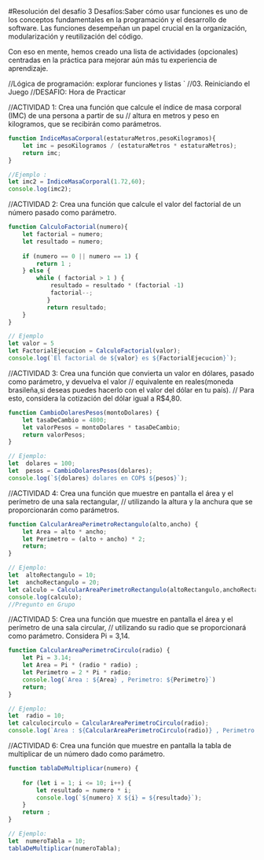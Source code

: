 #Resolución del desafío 3
Desafíos:Saber cómo usar funciones es uno de los conceptos fundamentales en la programación y el desarrollo de software. Las funciones desempeñan un papel crucial en la organización, modularización y reutilización del código.

Con eso en mente, hemos creado una lista de actividades (opcionales) centradas en la práctica para mejorar aún más tu experiencia de aprendizaje.

//Lógica de programación: explorar funciones y listas `
//03. Reiniciando el Juego
//DESAFIO: Hora de Practicar



//ACTIVIDAD 1: Crea una función que calcule el índice de masa corporal (IMC) de una persona a partir de su 
// altura en metros y peso en kilogramos, que se recibirán como parámetros.

```javascript
function IndiceMasaCorporal(estaturaMetros,pesoKilogramos){
    let imc = pesoKilogramos / (estaturaMetros * estaturaMetros);
    return imc;
}

//Ejemplo :
let imc2 = IndiceMasaCorporal(1.72,60);
console.log(imc2);
```




//ACTIVIDAD 2: Crea una función que calcule el valor del factorial de un número pasado como parámetro.
```javascript
function CalculoFactorial(numero){
    let factorial = numero;
    let resultado = numero;
 
    if (numero == 0 || numero == 1) {
        return 1 ;
    } else {
        while ( factorial > 1 ) { 
            resultado = resultado * (factorial -1)
            factorial--;
           }
           return resultado;
    }
}

// Ejemplo 
let valor = 5
let FactorialEjecucion = CalculoFactorial(valor);
console.log(`El factorial de ${valor} es ${FactorialEjecucion}`);
```

//ACTIVIDAD 3: Crea una función que convierta un valor en dólares, pasado como parámetro, y devuelva el valor 
// equivalente en reales(moneda brasileña,si deseas puedes hacerlo con el valor del dólar en tu país). 
// Para esto, considera la cotización del dólar igual a R$4,80.


```javascript
function CambioDolaresPesos(montoDolares) {
    let tasaDeCambio = 4800;
    let valorPesos = montoDolares * tasaDeCambio;
    return valorPesos;
}

// Ejemplo:
let  dolares = 100;
let  pesos = CambioDolaresPesos(dolares);
console.log(`${dolares} dolares en COP$ ${pesos}`);
```

//ACTIVIDAD 4: Crea una función que muestre en pantalla el área y el perímetro de una sala rectangular, 
// utilizando la altura y la anchura que se proporcionarán como parámetros.

```javascript
function CalcularAreaPerimetroRectangulo(alto,ancho) {
    let Area = alto * ancho;
    let Perimetro = (alto + ancho) * 2;
    return; 
}

// Ejemplo:
let  altoRectangulo = 10;
let  anchoRectangulo = 20;
let calculo = CalcularAreaPerimetroRectangulo(altoRectangulo,anchoRectangulo);
console.log(calculo);
//Pregunto en Grupo
 ```


//ACTIVIDAD 5: Crea una función que muestre en pantalla el área y el perímetro de una sala circular, 
// utilizando su radio que se proporcionará como parámetro. Considera Pi = 3,14.

```javascript
function CalcularAreaPerimetroCirculo(radio) {
    let Pi = 3.14;
    let Area = Pi * (radio * radio) ;
    let Perimetro = 2 * Pi * radio;
    console.log(`Area : ${Area} , Perimetro: ${Perimetro}`)
    return; 
}

// Ejemplo:
let  radio = 10;
let calculocirculo = CalcularAreaPerimetroCirculo(radio);
console.log(`Area : ${CalcularAreaPerimetroCirculo(radio)} , Perimetro: ${CalcularAreaPerimetroCirculo(radio)}`)
```




//ACTIVIDAD 6: Crea una función que muestre en pantalla la tabla de multiplicar de un número dado como parámetro.

```javascript
function tablaDeMultiplicar(numero) {
    
    for (let i = 1; i <= 10; i++) {
        let resultado = numero * i;
        console.log(`${numero} X ${i} = ${resultado}`);
    }
    return ;
}

// Ejemplo:
let  numeroTabla = 10;
tablaDeMultiplicar(numeroTabla);
```

